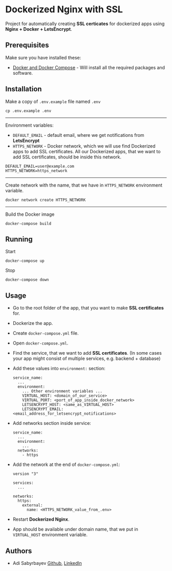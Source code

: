# Dockerized Nginx with SSL

Project for automatically creating **SSL certicates** for dockerized apps using **Nginx + Docker + LetsEncrypt**.

## Prerequisites

Make sure you have installed these:
- [Docker and Docker Compose](https://phoenixnap.com/kb/install-docker-compose-on-ubuntu-20-04) - Will install all the required packages and software.

## Installation

Make a copy of `.env.example` file named `.env`

```shell script
cp .env.example .env
```

---

Environment variables:
- `DEFAULT_EMAIL` - default email, where we get notifications from **LetsEncrypt**
- `HTTPS_NETWORK` - Docker network, which we will use find Dockerized apps to add SSL certificates. All our Dockerized apps, that we want to add SSL certificates, should be inside this network.

```dotenv
DEFAULT_EMAIL=user@example.com
HTTPS_NETWORK=https_network
```

---

Create network with the name, that we have in `HTTPS_NETWORK` environment variable.

```shell script
docker network create HTTPS_NETWORK
```

---

Build the Docker image

```shell script
docker-compose build
```

## Running

Start
```
docker-compose up
```

Stop
```
docker-compose down
```

## Usage

- Go to the root folder of the app, that you want to make **SSL certificates** for.
- Dockerize the app. 
- Create `docker-compose.yml` file.
- Open `docker-compose.yml`.
- Find the service, that we want to add **SSL certificates**. (In some cases your app might consist of multiple services, e.g. backend + database)
- Add these values into `environment:` section:

    ```
    service_name:
      ...
      environment:
        ... Other environment variables ...
        VIRTUAL_HOST: <domain_of_our_service>
        VIRTUAL_PORT: <port_of_app_inside_docker_network>
        LETSENCRYPT_HOST: <same_as_VIRTUAL_HOST>
        LETSENCRYPT_EMAIL: <email_address_for_letsencrypt_notifications>
    ```

- Add networks section inside service:

    ```
    service_name:
      ...
      environment:
        ...
      networks:
        - https
    ```

- Add the network at the end of `docker-compose.yml`:

    ```
    version "3"

    services:
      ...

    networks:
      https:
        external:
          name: <HTTPS_NETWORK_value_from_.env>
    ```

- Restart **Dockerized Nginx**.
- App should be available under domain name, that we put in `VIRTUAL_HOST` environment variable.

## Authors
- Adi Sabyrbayev [Github](https://github.com/madrigals1), [LinkedIn](https://www.linkedin.com/in/madrigals1/)
